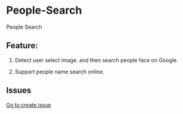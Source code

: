 # People-Search
  People Search
## Feature:

1. Detect user select image. and then search people face on Google.

2. Support people name search online.


## Issues
  <a href="https://github.com/SkStore/People-Search/issues"> Go to create issue </a> 
